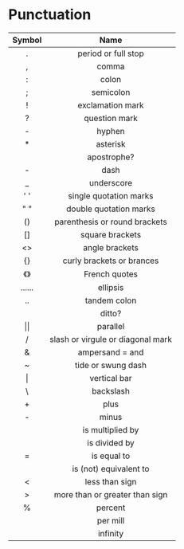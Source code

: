 # Punctuation

| Symbol | Name |
| :---: | :---: |
| . | period or full stop |
| , | comma |
| : | colon |
| ; | semicolon |
| ! | exclamation mark |
| ? | question mark |
| - | hyphen |
| \* | asterisk |
|  | apostrophe? |
| - | dash |
| \_ | underscore |
| ' ' | single quotation marks |
| " " | double quotation marks |
| \(\) | parenthesis or round brackets |
| \[\] | square brackets |
| &lt;&gt; | angle brackets |
| {} | curly brackets or brances |
| 《》 | French quotes |
| ...... | ellipsis |
| .. | tandem colon |
|  | ditto? |
| \|\| | parallel |
| / | slash or virgule or diagonal mark |
| & | ampersand = and |
| ~ | tide or swung dash |
| \| | vertical bar |
| \ | backslash |
| + | plus |
| - | minus |
|  | is multiplied by |
|  | is divided by |
| = | is equal to |
|  | is \(not\) equivalent to |
| &lt; | less than sign |
| &gt; | more than or greater than sign |
| % | percent |
|  | per mill |
|  | infinity |





